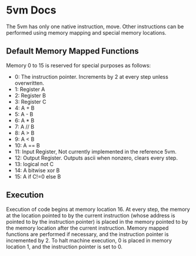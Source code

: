 # 5vm Docs
The 5vm has only one native instruction, move.
Other instructions can be performed using memory mapping
and special memory locations.

## Default Memory Mapped Functions
Memory 0 to 15 is reserved for special purposes as follows:
*   0: The instruction pointer. Increments by 2 at every step unless overwritten.
*   1: Register A
*   2: Register B
*   3: Register C
*   4: A + B
*   5: A - B
*   6: A * B
*   7: A // B
*   8: A > B
*   9: A < B
*   10: A == B
*   11: Input Register, Not currently implemented in the reference 5vm.
*   12: Output Register. Outputs ascii when nonzero, clears every step.
*   13: logical not C
*   14: A bitwise xor B
*   15: A if C!=0 else B

## Execution
Execution of code begins at memory location 16. 
At every step, the memory at the location pointed to by the current instruction 
(whose address is pointed to by the instruction pointer) is placed in the memory 
pointed to by the memory location after the current instruction. Memory mapped
functions are performed if necessary, and the instruction pointer is incremented
by 2. To halt machine execution, 0 is placed in memory location 1, and the
instruction pointer is set to 0.
